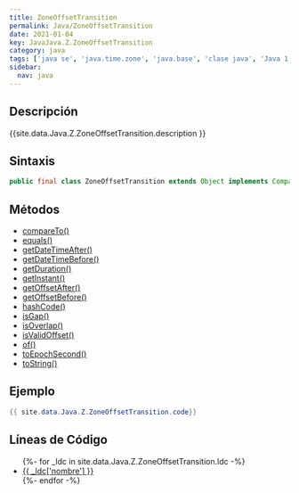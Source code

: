 ```yaml
---
title: ZoneOffsetTransition
permalink: Java/ZoneOffsetTransition
date: 2021-01-04
key: JavaJava.Z.ZoneOffsetTransition
category: java
tags: ['java se', 'java.time.zone', 'java.base', 'clase java', 'Java 1.8']
sidebar: 
  nav: java
---
```


## Descripción
{{site.data.Java.Z.ZoneOffsetTransition.description }}

## Sintaxis
~~~java
public final class ZoneOffsetTransition extends Object implements Comparable<ZoneOffsetTransition>, Serializable
~~~

## Métodos
* [compareTo()](/Java/ZoneOffsetTransition/compareTo)
* [equals()](/Java/ZoneOffsetTransition/equals)
* [getDateTimeAfter()](/Java/ZoneOffsetTransition/getDateTimeAfter)
* [getDateTimeBefore()](/Java/ZoneOffsetTransition/getDateTimeBefore)
* [getDuration()](/Java/ZoneOffsetTransition/getDuration)
* [getInstant()](/Java/ZoneOffsetTransition/getInstant)
* [getOffsetAfter()](/Java/ZoneOffsetTransition/getOffsetAfter)
* [getOffsetBefore()](/Java/ZoneOffsetTransition/getOffsetBefore)
* [hashCode()](/Java/ZoneOffsetTransition/hashCode)
* [isGap()](/Java/ZoneOffsetTransition/isGap)
* [isOverlap()](/Java/ZoneOffsetTransition/isOverlap)
* [isValidOffset()](/Java/ZoneOffsetTransition/isValidOffset)
* [of()](/Java/ZoneOffsetTransition/of)
* [toEpochSecond()](/Java/ZoneOffsetTransition/toEpochSecond)
* [toString()](/Java/ZoneOffsetTransition/toString)

## Ejemplo
~~~java
{{ site.data.Java.Z.ZoneOffsetTransition.code}}
~~~

## Líneas de Código
<ul>
{%- for _ldc in site.data.Java.Z.ZoneOffsetTransition.ldc -%}
   <li>
       <a href="{{_ldc['url'] }}">{{ _ldc['nombre'] }}</a>
   </li>
{%- endfor -%}
</ul>
